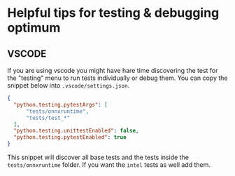 # Helpful tips for testing & debugging optimum

## VSCODE

If you are using vscode you might have hare time discovering the test for the "testing" menu to run tests individually or debug them. You can copy the snippet below into `.vscode/settings.json`. 

```json
{
  "python.testing.pytestArgs": [
      "tests/onnxruntime",
      "tests/test_*"
  ],
  "python.testing.unittestEnabled": false,
  "python.testing.pytestEnabled": true
}
```

This snippet will discover all base tests and the tests inside the `tests/onnxruntime` folder. If you want the `intel` tests as well add them. 